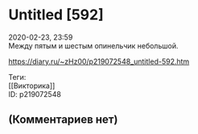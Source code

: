 Untitled [592]
==============

  
2020-02-23, 23:59  
 Между пятым и шестым опинельчик небольшой.   
  
<https://diary.ru/~zHz00/p219072548_untitled-592.htm>  
  
Теги:  
[[Викторика]]  
ID: p219072548  


(Комментариев нет)
------------------